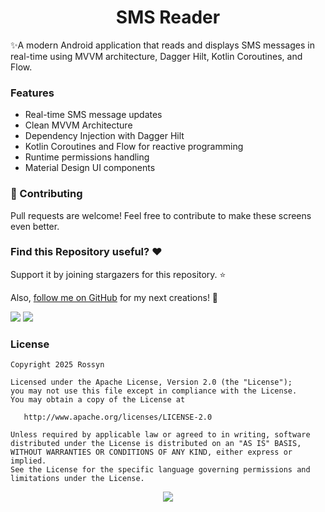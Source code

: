 <h1 align="center">SMS Reader</h1>

✨A modern Android application that reads and displays SMS messages in real-time using MVVM
architecture, Dagger Hilt, Kotlin Coroutines, and Flow.

### Features

* Real-time SMS message updates
* Clean MVVM Architecture
* Dependency Injection with Dagger Hilt
* Kotlin Coroutines and Flow for reactive programming
* Runtime permissions handling
* Material Design UI components

### 🤝 Contributing

Pull requests are welcome! Feel free to contribute to make these screens even better.

### Find this Repository useful? ❤️

Support it by joining stargazers for this repository. ⭐

Also, [follow me on GitHub](https://github.com/AndroidWithRossyn/) for my next creations! 🤩
<div align="left">
<a href="mailto:banrossyn@gmail.com"><img src="https://img.shields.io/badge/Email-banrossyn%40gmail.com-blue"></a>
<a href="https://wa.me/+919694260426/" target="_blank"><img src="https://img.shields.io/badge/whatsapp-%40+919694260426-28a8ea"></a>

</div>

### License

```
Copyright 2025 Rossyn

Licensed under the Apache License, Version 2.0 (the "License");
you may not use this file except in compliance with the License.
You may obtain a copy of the License at

   http://www.apache.org/licenses/LICENSE-2.0

Unless required by applicable law or agreed to in writing, software
distributed under the License is distributed on an "AS IS" BASIS,
WITHOUT WARRANTIES OR CONDITIONS OF ANY KIND, either express or implied.
See the License for the specific language governing permissions and
limitations under the License.
```

<p align="center">
  <img src="https://capsule-render.vercel.app/api?type=waving&color=gradient&height=60&section=footer"/>
</p>

